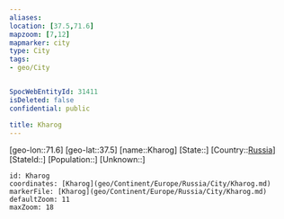 ```yaml
---
aliases: 
location: [37.5,71.6]
mapzoom: [7,12] 
mapmarker: city 
type: City
tags:
- geo/City


SpocWebEntityId: 31411
isDeleted: false
confidential: public

title: Kharog
---
```

[geo-lon::71.6]
[geo-lat::37.5]
[name::Kharog]
[State::]
[Country::[Russia](geo/Continent/Europe/Russia.md)]
[StateId::]
[Population::]
[Unknown::]


```leaflet
id: Kharog
coordinates: [Kharog](geo/Continent/Europe/Russia/City/Kharog.md)
markerFile: [Kharog](geo/Continent/Europe/Russia/City/Kharog.md)
defaultZoom: 11 
maxZoom: 18
```


